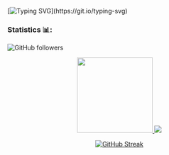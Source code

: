 <!--[![Typing SVG](https://readme-typing-svg.demolab.com?font=Fira+Code&pause=1000&width=435&lines=Hey!+I'm+Harsha%3E%3E;Welcome+to+my+Github!)](https://git.io/typing-svg)-->

<!--
**Deva-Harsha-Sai/Deva-Harsha-Sai** is a ✨ _special_ ✨ repository because its `README.md` (this file) appears on your GitHub profile.

Here are some ideas to get you started:

- 🔭 I’m currently working on ...
- 🌱 I’m currently learning ...
- 👯 I’m looking to collaborate on ...
- 🤔 I’m looking for help with ...
- 💬 Ask me about ...
- 📫 How to reach me: ...
- 😄 Pronouns: ...
- ⚡ Fun fact: ...
-->
[![Typing SVG](https://readme-typing-svg.demolab.com?font=Fira+Code&pause=1000&width=725&lines=Welcome+to+my+Github!%3E%3E;Visit+'Deva-Harsha-Sai/ML'+for+Machine+Learning🤖+Projects>>%3E%3E;Happy+Learning+✨;)](https://git.io/typing-svg)

### Statistics 📊: 

<!--![](https://komarev.com/ghpvc/?username=AI-MOO&color=blue)-->
<img alt="GitHub followers" src="https://img.shields.io/github/followers/Deva-Harsha-Sai?style=social"> <a></a>

<div align="center">

<a href="https://github.com/Deva-Harsha-Sai"><img height="170px" src="https://github-readme-stats-sigma-five.vercel.app/api?username=Deva-Harsha-Sai&theme=nord"/>
<img  src="https://github-readme-stats-sigma-five.vercel.app/api/top-langs/?username=Deva-Harsha-Sai&layout=compact&langs_count=8&theme=nord" />
</a>

</div>


<div align="center">

[![GitHub Streak](http://github-readme-streak-stats.herokuapp.com?user=AI-MOO&theme=nord)](https://git.io/streak-stats)

</div>

